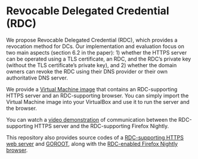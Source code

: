 # Revocable Delegated Credential (RDC)
We propose Revocable Delegated Credential (RDC), which provides a revocation method for DCs. Our implementation and evaluation focus on two main aspects (section 6.2 in the paper): 1) whether the HTTPS server can be operated using a TLS certificate, an RDC, and the RDC’s private key (without the TLS certificate’s private key), and 2) whether the domain owners can revoke the RDC using their DNS provider or their own authoritative DNS server.

We provide a [Virtual Machine image](https://drive.google.com/file/d/180tnHP0lXcqg2d25wMThw93u7vvutl_9/view?usp=drive_link) that contains an RDC-supporting HTTPS server and an RDC-supporting browser. You can simply import the Virtual Machine image into your VirtualBox and use it to run the server and the browser. 

You can watch a [video demonstration](https://github.com/revtls/revtls/tree/main/video) of communication between the RDC-supporting HTTPS server and the RDC-supporting Firefox Nightly.

This repository also provides source codes of a [RDC-supporting HTTPS web server](https://github.com/revtls/revtls/tree/main/server) and [GOROOT](https://github.com/revtls/revtls/tree/main/go), along with the [RDC-enabled Firefox Nightly browser](https://github.com/revtls/revtls/tree/main/browser).
